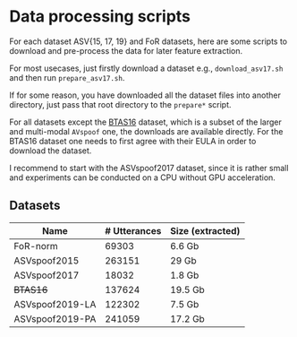 # Data processing scripts

For each dataset ASV{15, 17, 19} and FoR datasets, here are some scripts to download and pre-process the data for later feature extraction.

For most usecases, just firstly download a dataset e.g., `download_asv17.sh` and then run `prepare_asv17.sh`.

If for some reason, you have downloaded all the dataset files into another directory, just pass that root directory to the `prepare*` script.


For all datasets except the [BTAS16](https://www.idiap.ch/dataset/avspoof) dataset, which is a subset of the larger and multi-modal `AVspoof` one, the downloads are available directly. For the BTAS16 dataset one needs to first agree with their EULA in order to download the dataset.

I recommend to start with the ASVspoof2017 dataset, since it is rather small and experiments can be conducted on a CPU without GPU acceleration.

## Datasets

| Name            | \# Utterances | Size (extracted) |
|-----------------|---------------|------------------|
| FoR-norm        | 69303         | 6.6 Gb           |
| ASVspoof2015    | 263151        | 29 Gb            |
| ASVspoof2017    | 18032         | 1.8 Gb           |
| ~~BTAS16~~      | 137624        | 19.5 Gb          |
| ASVspoof2019-LA | 122302        | 7.5 Gb           |
| ASVspoof2019-PA | 241059        | 17.2 Gb          |
